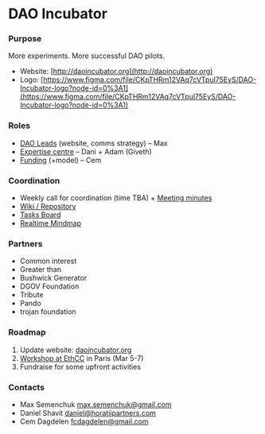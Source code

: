 # DAO Incubator

### Purpose

More experiments. More successful DAO pilots.

* Website: [http://daoincubator.org](http://daoincubator.org)
* Logo: [https://www.figma.com/file/CKpTHRm12VAq7cVTpul75EyS/DAO-Incubator-logo?node-id=0%3A1](https://www.figma.com/file/CKpTHRm12VAq7cVTpul75EyS/DAO-Incubator-logo?node-id=0%3A1)

### Roles

* [DAO Leads](daos.md) \(website, comms strategy\) – Max
* [Expertise centre](expertise-center.md) – Dani + Adam \(Giveth\) 
* [Funding](funding.md) \(+model\) – Cem

### Coordination

* Weekly call for coordination \(time TBA\) + [Meeting minutes](tacticals/)
* [Wiki / Repository](https://github.com/MaxSemenchuk/DAO-incubator)
* [Tasks Board](https://trello.com/b/dWWt9SUj/dao-incubator)
* [Realtime Mindmap](https://realtimeboard.com/welcomeonboard/3U2M3hyQolAUfwf8PFIvLIksh2h3HVR2gzBZs0LGrRCYoAgTvyUB668VA5tupte7)

### Partners

* Common interest
* Greater than
* Bushwick Generator
* DGOV Foundation
* Tribute
* Pando
* trojan foundation

### Roadmap

1. Update website: [daoincubator.org](http://daoincubator.org/) 
2. [Workshop at EthCC](projects/workshop-at-ethcc.md) in Paris \(Mar 5-7\)
3. Fundraise for some upfront activities

### Contacts

* Max Semenchuk max.semenchuk@gmail.com
* Daniel Shavit daniel@horatiipartners.com
* Cem Dagdelen fcdagdelen@gmail.com

